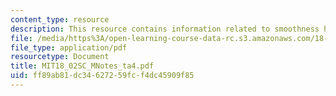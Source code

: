 ```yaml
---
content_type: resource
description: This resource contains information related to smoothness hypothesis.
file: /media/https%3A/open-learning-course-data-rc.s3.amazonaws.com/18-02sc-multivariable-calculus-fall-2010/ff89ab81dc34627259fcf4dc45909f85_MIT18_02SC_MNotes_ta4.pdf
file_type: application/pdf
resourcetype: Document
title: MIT18_02SC_MNotes_ta4.pdf
uid: ff89ab81-dc34-6272-59fc-f4dc45909f85
---
```

